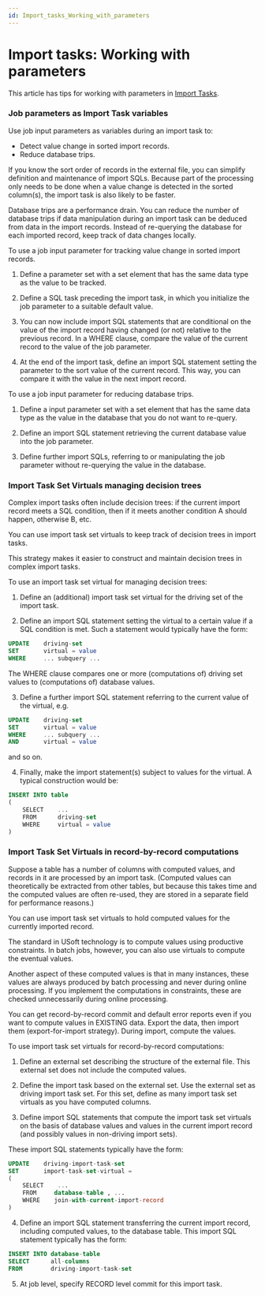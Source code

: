 ```yaml
---
id: Import_tasks_Working_with_parameters
---
```


# Import tasks: Working with parameters

This article has tips for working with parameters in [Import Tasks](/docs/Task_flow/Tasks/Import_tasks.md).

### Job parameters as Import Task variables

Use job input parameters as variables during an import task to:

- Detect value change in sorted import records.
- Reduce database trips.

If you know the sort order of records in the external file, you can simplify definition and maintenance of import SQLs. Because part of the processing only needs to be done when a value change is detected in the sorted column(s), the import task is also likely to be faster.

Database trips are a performance drain. You can reduce the number of database trips if data manipulation during an import task can be deduced from data in the import records. Instead of re-querying the database for each imported record, keep track of data changes locally.

To use a job input parameter for tracking value change in sorted import records.

1. Define a parameter set with a set element that has the same data type as the value to be tracked.

2. Define a SQL task preceding the import task, in which you initialize the job parameter to a suitable default value.

3. You can now include import SQL statements that are conditional on the value of the import record having changed (or not) relative to the previous record. In a WHERE clause, compare the value of the current record to the value of the job parameter.

4. At the end of the import task, define an import SQL statement setting the parameter to the sort value of the current record. This way, you can compare it with the value in the next import record.

To use a job input parameter for reducing database trips.

1. Define a input parameter set with a set element that has the same data type as the value in the database that you do not want to re-query.

2. Define an import SQL statement retrieving the current database value into the job parameter.

3. Define further import SQLs, referring to or manipulating the job parameter without re-querying the value in the database.

### Import Task Set Virtuals managing decision trees

Complex import tasks often include decision trees: if the current import record meets a SQL condition, then if it meets another condition A should happen, otherwise B, etc.

You can use import task set virtuals to keep track of decision trees in import tasks.

This strategy makes it easier to construct and maintain decision trees in complex import tasks.

To use an import task set virtual for managing decision trees:

1. Define an (additional) import task set virtual for the driving set of the import task.

2. Define an import SQL statement setting the virtual to a certain value if a SQL condition is met. Such a statement would typically have the form:

```sql
UPDATE    driving-set
SET       virtual = value
WHERE     ... subquery ...

```

The WHERE clause compares one or more (computations of) driving set values to (computations of) database values.

3. Define a further import SQL statement referring to the current value of the virtual, e.g.

```sql
UPDATE    driving-set
SET       virtual = value
WHERE     ... subquery ...
AND       virtual = value

```

and so on.

4. Finally, make the import statement(s) subject to values for the virtual. A typical construction would be:

```sql
INSERT INTO table
(
    SELECT    ...
    FROM      driving-set
    WHERE     virtual = value
)

```

### Import Task Set Virtuals in record-by-record computations

Suppose a table has a number of columns with computed values, and records in it are processed by an import task. (Computed values can theoretically be extracted from other tables, but because this takes time and the computed values are often re-used, they are stored in a separate field for performance reasons.)

You can use import task set virtuals to hold computed values for the currently imported record.

The standard in USoft technology is to compute values using productive constraints. In batch jobs, however, you can also use virtuals to compute the eventual values.

Another aspect of these computed values is that in many instances, these values are always produced by batch processing and never during online processing. If you implement the computations in constraints, these are checked unnecessarily during online processing.

You can get record-by-record commit and default error reports even if you want to compute values in EXISTING data. Export the data, then import them (export-for-import strategy). During import, compute the values.

To use import task set virtuals for record-by-record computations:

1. Define an external set describing the structure of the external file. This external set does not include the computed values.

2. Define the import task based on the external set. Use the external set as driving import task set. For this set, define as many import task set virtuals as you have computed columns.

3. Define import SQL statements that compute the import task set virtuals on the basis of database values and values in the current import record (and possibly values in non-driving import sets).

These import SQL statements typically have the form:

```sql
UPDATE    driving-import-task-set
SET       import-task-set-virtual =
(
    SELECT    ...
    FROM     database-table , ...
    WHERE    join-with-current-import-record
)

```

4. Define an import SQL statement transferring the current import record, including computed values, to the database table. This import SQL statement typically has the form:

```sql
INSERT INTO database-table
SELECT      all-columns
FROM        driving-import-task-set

```

5. At job level, specify RECORD level commit for this import task.